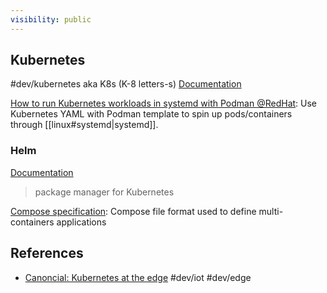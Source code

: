 ```yaml
---
visibility: public
---
```

## Kubernetes
#dev/kubernetes
aka K8s (K-8 letters-s)
[Documentation](https://kubernetes.io/docs/home/)

[How to run Kubernetes workloads in systemd with Podman @RedHat](https://www.redhat.com/sysadmin/kubernetes-workloads-podman-systemd): Use Kubernetes YAML with Podman template to spin up pods/containers through [[linux#systemd|systemd]].

### Helm
[Documentation](https://helm.sh/docs/)
> package manager for Kubernetes



[Compose specification](https://github.com/compose-spec/compose-spec/blob/master/spec.md): Compose file format used to define multi-containers applications


## References
- [Canoncial: Kubernetes at the edge](file://edu/kubernetes/MicroK8s+Strict+Confinement+Whitepaper.pdf) #dev/iot #dev/edge
